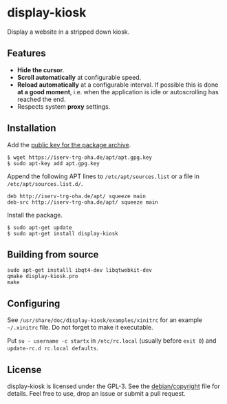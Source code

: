 display-kiosk
=============
Display a website in a stripped down kiosk.

Features
--------

 - **Hide the cursor**.
 - **Scroll automatically** at configurable speed.
 - **Reload automatically** at a configurable interval. If possible this is
   done **at a good moment**, i.e. when the application is idle or autoscrolling
   has reached the end.
 - Respects system **proxy** settings.

Installation
------------
Add the [public key for the package archive](https://iserv-trg-oha.de/apt/apt.gpg.key).

```
$ wget https://iserv-trg-oha.de/apt/apt.gpg.key
$ sudo apt-key add apt.gpg.key
```

Append the following APT lines to `/etc/apt/sources.list` or a file in
`/etc/apt/sources.list.d/`.

```
deb http://iserv-trg-oha.de/apt/ squeeze main
deb-src http://iserv-trg-oha.de/apt/ squeeze main
```

Install the package.

```
$ sudo apt-get update
$ sudo apt-get install display-kiosk
```

Building from source
--------------------

```
sudo apt-get installl ibqt4-dev libqtwebkit-dev
qmake display-kiosk.pro
make
```

Configuring
-----------

See `/usr/share/doc/display-kiosk/examples/xinitrc` for an example `~/.xinitrc`
file. Do not forget to make it executable.

Put `su - username -c startx` in `/etc/rc.local` (usually before `exit 0`) and
`update-rc.d rc.local defaults`.

License
-------
display-kiosk is licensed under the GPL-3. See the
[debian/copyright](/debian/copyright) file for details. Feel free to use, drop
an issue or submit a pull request.
